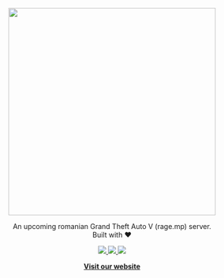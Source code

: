<p align="center">
  <a href="https://liberty.mp">
    <img src="https://i.imgur.com/OpFW7hf.png" width="420" />
  </a>
</p>

<p align="center">
  An upcoming romanian Grand Theft Auto V (rage.mp) server. <br>
  Built with ❤️
</p>

<p align="center">
  <a href="https://liberty.mp/discord">
    <img src="https://img.shields.io/discord/576692806727499776?label=Discord&color=5865F2" />
  </a>
  <a href="https://www.youtube.com/channel/UComL-yT-bcL1hQ1D8PTdpnw">
    <img src="https://img.shields.io/badge/Youtube-f00?logo=youtube&logoColor=white" />
  </a>
  <a href=" https://www.tiktok.com/@gta5.liberty.mp">
    <img src="https://img.shields.io/badge/TikTok-%23000000.svg?logo=TikTok&logoColor=white" />
  </a>
</p>

<p align="center">
  <a href="https://liberty.mp"><strong>Visit our website</strong></a>
</p>
